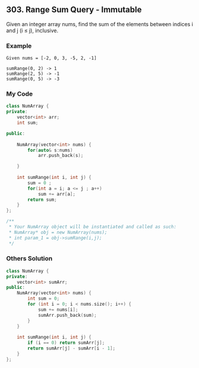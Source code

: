 ## 303. Range Sum Query - Immutable

Given an integer array nums, find the sum of the elements between indices i and j (i ≤ j), inclusive.

### Example
```
Given nums = [-2, 0, 3, -5, 2, -1]

sumRange(0, 2) -> 1
sumRange(2, 5) -> -1
sumRange(0, 5) -> -3
```

### My Code
```C++
class NumArray {
private:
    vector<int> arr;
    int sum;

public:
    
    NumArray(vector<int> nums) {
        for(auto& s:nums)
            arr.push_back(s);

    }
    
    int sumRange(int i, int j) {
        sum = 0 ;
        for(int a = i; a <= j ; a++)
            sum += arr[a];
        return sum;
    }
};

/**
 * Your NumArray object will be instantiated and called as such:
 * NumArray* obj = new NumArray(nums);
 * int param_1 = obj->sumRange(i,j);
 */
```

### Others Solution
```C++
class NumArray {
private:
    vector<int> sumArr;
public:
    NumArray(vector<int> nums) {
        int sum = 0;
        for (int i = 0; i < nums.size(); i++) {
            sum += nums[i];
            sumArr.push_back(sum);
        }
    }
    
    int sumRange(int i, int j) {
        if (i == 0) return sumArr[j];
        return sumArr[j] - sumArr[i - 1];
    }
};
```


